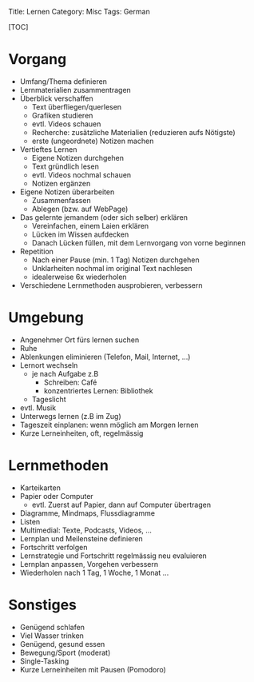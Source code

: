Title: Lernen
Category: Misc
Tags: German

[TOC]


# Vorgang

- Umfang/Thema definieren
- Lernmaterialien zusammentragen
- Überblick verschaffen
    - Text überfliegen/querlesen
    - Grafiken studieren 
    - evtl. Videos schauen
    - Recherche: zusätzliche Materialien (reduzieren aufs Nötigste)
    - erste (ungeordnete) Notizen machen
- Vertieftes Lernen
    - Eigene Notizen durchgehen
    - Text gründlich lesen
    - evtl. Videos nochmal schauen
    - Notizen ergänzen
- Eigene Notizen überarbeiten
    - Zusammenfassen
    - Ablegen (bzw. auf WebPage)
- Das gelernte jemandem (oder sich selber) erklären
    - Vereinfachen, einem Laien erklären
    - Lücken im Wissen aufdecken
    - Danach Lücken füllen, mit dem Lernvorgang von vorne beginnen
- Repetition
    - Nach einer Pause (min. 1 Tag) Notizen durchgehen
    - Unklarheiten nochmal im original Text nachlesen
    - idealerweise 6x wiederholen
- Verschiedene Lernmethoden ausprobieren, verbessern

# Umgebung

- Angenehmer Ort fürs lernen suchen
- Ruhe
- Ablenkungen eliminieren (Telefon, Mail, Internet, …)
- Lernort wechseln
    - je nach Aufgabe z.B
        - Schreiben: Café
        - konzentriertes Lernen: Bibliothek
    - Tageslicht
- evtl. Musik
- Unterwegs lernen (z.B im Zug)
- Tageszeit einplanen: wenn möglich am Morgen lernen
- Kurze Lerneinheiten, oft, regelmässig

# Lernmethoden

- Karteikarten
- Papier oder Computer
    - evtl. Zuerst auf Papier, dann auf Computer übertragen
- Diagramme, Mindmaps, Flussdiagramme
- Listen
- Multimedial: Texte, Podcasts, Videos, …
- Lernplan und Meilensteine definieren
- Fortschritt verfolgen
- Lernstrategie und Fortschritt regelmässig neu evaluieren
- Lernplan anpassen, Vorgehen verbessern
- Wiederholen nach 1 Tag, 1 Woche, 1 Monat …

# Sonstiges

- Genügend schlafen
- Viel Wasser trinken
- Genügend, gesund essen
- Bewegung/Sport (moderat)
- Single-Tasking
- Kurze Lerneinheiten mit Pausen (Pomodoro)
